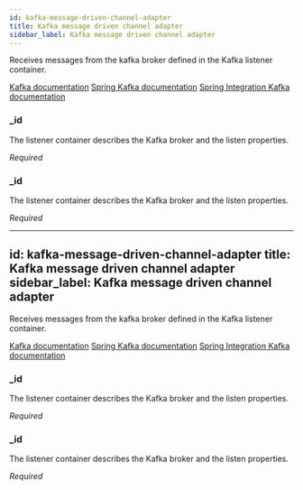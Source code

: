 ```yaml
---
id: kafka-message-driven-channel-adapter
title: Kafka message driven channel adapter
sidebar_label: Kafka message driven channel adapter
---
```


Receives messages from the kafka broker defined in the Kafka listener container.

<a href="https://kafka.apache.org/" target="_new">Kafka documentation</a>
<a href="https://docs.spring.io/spring-kafka/docs/1.3.9.RELEASE/reference/html/" target="_new">Spring Kafka documentation</a>
<a href="https://github.com/spring-projects/spring-integration-kafka/blob/master/README.adoc" target="_new">Spring Integration Kafka documentation</a>

### _id
The listener container describes the Kafka broker and the listen properties.

<i>Required</i>

### _id
The listener container describes the Kafka broker and the listen properties.

<i>Required</i>

---
id: kafka-message-driven-channel-adapter
title: Kafka message driven channel adapter
sidebar_label: Kafka message driven channel adapter
---

Receives messages from the kafka broker defined in the Kafka listener container.

<a href="https://kafka.apache.org/" target="_new">Kafka documentation</a>
<a href="https://docs.spring.io/spring-kafka/docs/1.3.9.RELEASE/reference/html/" target="_new">Spring Kafka documentation</a>
<a href="https://github.com/spring-projects/spring-integration-kafka/blob/master/README.adoc" target="_new">Spring Integration Kafka documentation</a>

### _id
The listener container describes the Kafka broker and the listen properties.

<i>Required</i>

### _id
The listener container describes the Kafka broker and the listen properties.

<i>Required</i>

